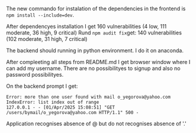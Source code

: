 The new commando for instalation of the dependencies in the frontend is `npm install --include=dev`.

After dependencyes installation I get 160 vulnerabilities (4 low, 111 moderate, 36 high, 9 critical)
Rund `npm audit fix`get: 140 vulnerabilities (102 moderate, 31 high, 7 critical)

The backend should running in python environment. I do it on anaconda.

After compleeting all steps from README.md I get browser window where I can add my username.
There are no possibilityes to signup and also no password possibilityes.

On the backend prompt I get: 
```
Error: more than one user found with mail o_yegorova@yahoo.com
IndexError: list index out of range
127.0.0.1 - - [01/Apr/2025 15:08:51] "GET /users/bymail/o_yegorova@yahoo.com HTTP/1.1" 500 -
```
Application recognises absence of @ but do not recognises absence of '.'
